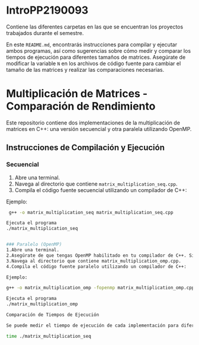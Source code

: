 # IntroPP2190093
Contiene las diferentes carpetas en las que se encuentran los proyectos trabajados durante el semestre.

En este `README.md`, encontrarás instrucciones para compilar y ejecutar ambos programas, así como sugerencias sobre cómo medir y comparar los tiempos de ejecución para diferentes tamaños de matrices. Asegúrate de modificar la variable `N` en los archivos de código fuente para cambiar el tamaño de las matrices y realizar las comparaciones necesarias.

# Multiplicación de Matrices - Comparación de Rendimiento

Este repositorio contiene dos implementaciones de la multiplicación de matrices en C++: una versión secuencial y otra paralela utilizando OpenMP.

## Instrucciones de Compilación y Ejecución

### Secuencial
1. Abre una terminal.
2. Navega al directorio que contiene `matrix_multiplication_seq.cpp`.
3. Compila el código fuente secuencial utilizando un compilador de C++:

Ejemplo:
  ```bash
   g++ -o matrix_multiplication_seq matrix_multiplication_seq.cpp

Ejecuta el programa
 ./matrix_multiplication_seq


### Paralelo (OpenMP)
1.Abre una terminal.
2.Asegúrate de que tengas OpenMP habilitado en tu compilador de C++. Si estás utilizando g++, OpenMP suele estar habilitado por defecto. De lo contrario, consulta la documentación de tu compilador para habilitarlo.
3.Navega al directorio que contiene matrix_multiplication_omp.cpp.
4.Compila el código fuente paralelo utilizando un compilador de C++:

Ejemplo:

g++ -o matrix_multiplication_omp -fopenmp matrix_multiplication_omp.cpp

Ejecuta el programa
./matrix_multiplication_omp

Comparación de Tiempos de Ejecución

Se puede medir el tiempo de ejecución de cada implementación para diferentes tamaños de matrices. Utilizando el comando time en la terminal para obtener el tiempo de ejecución. Por ejemplo:

time ./matrix_multiplication_seq



